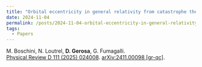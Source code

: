 ```yaml
---
title: "Orbital eccentricity in general relativity from catastrophe theory"
date: 2024-11-04
permalink: /posts/2024-11-04-orbital-eccentricity-in-general-relativity-from-catastrophe-theory
tags:
  - Papers
---
```






M. Boschini, N. Loutrel, **D. Gerosa**, G. Fumagalli.\
[Physical Review D 111 (2025) 024008](https://journals.aps.org/prd/abstract/10.1103/PhysRevD.111.024008). [arXiv:2411.00098 [gr-qc]](https://arxiv.org/abs/2411.00098).
